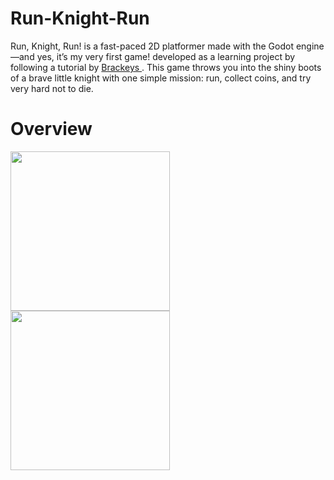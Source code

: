 # Run-Knight-Run

Run, Knight, Run! is a fast-paced 2D platformer made with the Godot engine—and yes, it’s my very first game! developed as a learning project by following a tutorial by <a href = "https://www.youtube.com/watch?v=LOhfqjmasi0" target="blank_"> Brackeys </a>. This game throws you into the shiny boots of a brave little knight with one simple mission: run, collect coins, and try very hard not to die.

# Overview

<img src = "https://github.com/user-attachments/assets/22a2eb8e-7f7b-46d5-8ccb-1617d9e38924" width = "auto" height = "255">
<img src = "https://github.com/user-attachments/assets/5da2bb5a-0307-4b0b-a9ed-f5be6139d853" width = "auto" height = "255">
